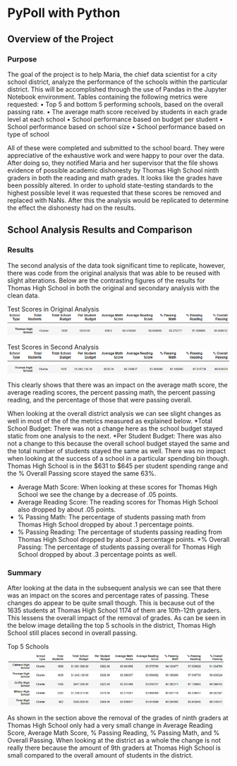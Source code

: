 # PyPoll with Python

## Overview of the Project

### Purpose

The goal of the project is to help Maria, the chief data scientist for a city school district, analyze the performance of the schools within the particular district. This will be accomplished through the use of Pandas in the Jupyter Notebook environment. Tables containing the following metrics were requested:
•	Top 5 and bottom 5 performing schools, based on the overall passing rate.
•	The average math score received by students in each grade level at each school
•	School performance based on budget per student
•	School performance based on school size
•	School performance based on type of school

All of these were completed and submitted to the school board. They were appreciative of the exhaustive work and were happy to pour over the data. After doing so, they notified Maria and her supervisor that the file shows evidence of possible academic dishonesty by Thomas High School ninth graders in both the reading and math grades. It looks like the grades have been possibly altered. In order to uphold state-testing standards to the highest possible level it was requested that these scores be removed and replaced with NaNs. After this the analysis would be replicated to determine the effect the dishonesty had on the results.

## School Analysis Results and Comparison

### Results
The second analysis of the data took significant time to replicate, however, there was code from the original analysis that was able to be reused with slight alterations. Below are the contrasting figures of the results for Thomas High School in both the original and secondary analysis with the clean data.

Test Scores in Original Analysis
       ![This is and image](https://github.com/johnjphenom/week4_pandas_hw/blob/main/Resources/header.png)
![This is and image](https://github.com/johnjphenom/week4_pandas_hw/blob/main/Resources/thomas_summary_original.png)


Test Scores in Second Analysis
        ![This is and image](https://github.com/johnjphenom/week4_pandas_hw/blob/main/Resources/header.png)
![This is and image](https://github.com/johnjphenom/week4_pandas_hw/blob/main/Resources/thomas_summary_clean.png)


This clearly shows that there was an impact on the average math score, the average reading scores, the percent passing math, the percent passing reading, and the percentage of those that were passing overall. 

When looking at the overall district analysis we can see slight changes as well in most of the of the metrics measured as explained below.
*Total School Budget: There was not a change here as the school budget stayed static from one analysis to the next. 
*Per Student Budget: There was also not a change to this because the overall school budget stayed the same and the total number of students stayed the same as well. There was no impact when looking at the success of a school in a particular spending bin though. Thomas High School is in the $631 to $645 per student spending range and the % Overall Passing score stayed the same 63%.
* Average Math Score: When looking at these scores for Thomas High School we see the change by a decrease of .05 points.
* Average Reading Score: The reading scores for Thomas High School also dropped by about .05 points.
* % Passing Math: The percentage of students passing math from Thomas High School dropped by about .1 percentage points.
* % Passing Reading: The percentage of students passing reading from Thomas High School dropped by about .3 percentage points.
*% Overall Passing: The percentage of students passing overall for Thomas High School dropped by about .3 percentage points as well.

### Summary
After looking at the data in the subsequent analysis we can see that there was an impact on the scores and percentage rates of passing. These changes do appear to be quite small though. This is because out of the 1635 students at Thomas High School 1174 of them are 10th-12th graders. This lessens the overall impact of the removal of grades. As can be seen in the below image detailing the top 5 schools in the district, Thomas High School still places second in overall passing. 

Top 5 Schools
![This is and image](https://github.com/johnjphenom/week4_pandas_hw/blob/main/Resources/top_5.png)


As shown in the section above the removal of the grades of ninth graders at Thomas High School only had a very small change in Average Reading Score, Average Math Score, % Passing Reading, % Passing Math, and % Overall Passing. When looking at the district as a whole the change is not really there because the amount of 9th graders at Thomas High School is small compared to the overall amount of students in the district. 

